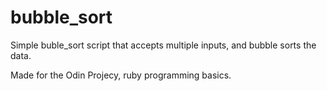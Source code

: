 # bubble_sort
Simple buble_sort script that accepts multiple inputs, and bubble sorts the data.

Made for the Odin Projecy, ruby programming basics. 
